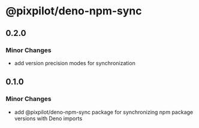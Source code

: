 # @pixpilot/deno-npm-sync

## 0.2.0

### Minor Changes

- add version precision modes for synchronization

## 0.1.0

### Minor Changes

- add @pixpilot/deno-npm-sync package for synchronizing npm package versions with Deno imports
